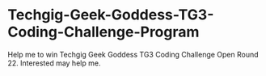 # Techgig-Geek-Goddess-TG3-Coding-Challenge-Program
Help me to win Techgig Geek Goddess TG3 Coding Challenge Open Round 22. Interested may help me.
